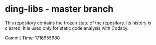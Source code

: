 # ding-libs - master branch

This repository contains the frozen state of the repository.
Its history is cleared. It is used only for static code
analysis with Codacy.

Commit Time: 1716955980